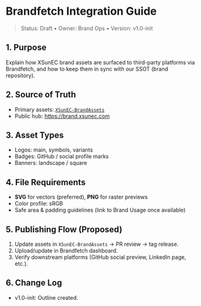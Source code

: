 # Brandfetch Integration Guide

> Status: Draft • Owner: Brand Ops • Version: v1.0-init

## 1. Purpose
Explain how XSunEC brand assets are surfaced to third-party platforms via Brandfetch,
and how to keep them in sync with our SSOT (brand repository).

## 2. Source of Truth
- Primary assets: [`XSunEC-BrandAssets`](https://github.com/VictorXSun/XSunEC-BrandAssets)
- Public hub: https://brand.xsunec.com

## 3. Asset Types
- Logos: main, symbols, variants
- Badges: GitHub / social profile marks
- Banners: landscape / square

## 4. File Requirements
- **SVG** for vectors (preferred), **PNG** for raster previews
- Color profile: sRGB
- Safe area & padding guidelines (link to Brand Usage once available)

## 5. Publishing Flow (Proposed)
1. Update assets in `XSunEC-BrandAssets` → PR review → tag release.
2. Upload/update in Brandfetch dashboard.
3. Verify downstream platforms (GitHub social preview, LinkedIn page, etc.).

## 6. Change Log
- v1.0-init: Outline created.
